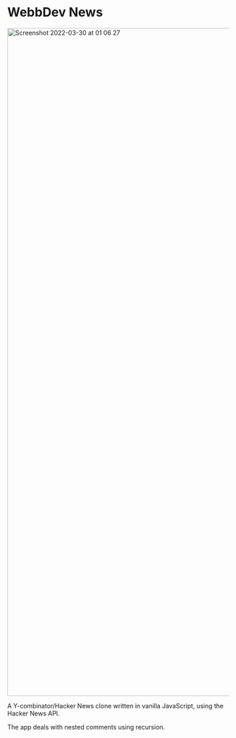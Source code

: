 # WebbDev News

<img width="1513" alt="Screenshot 2022-03-30 at 01 06 27" src="https://user-images.githubusercontent.com/90918377/160725716-ee37dc06-4663-421d-951b-0f793cf7385e.png">

A Y-combinator/Hacker News clone written in vanilla JavaScript, using the Hacker News API.

The app deals with nested comments using recursion.
